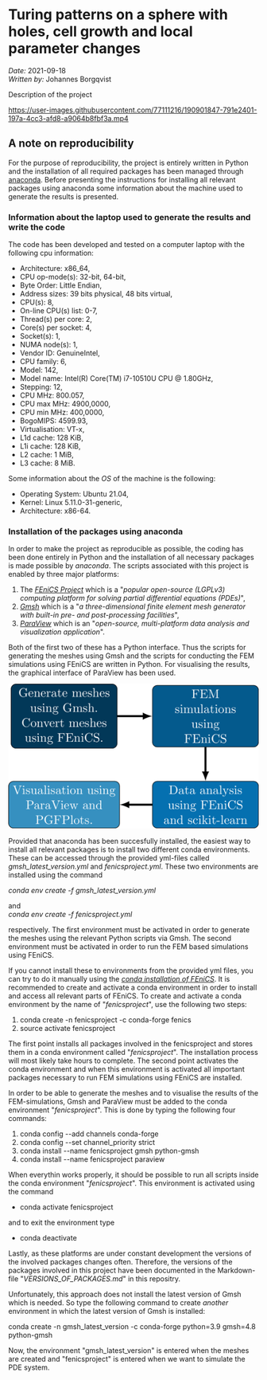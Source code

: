 # Turing patterns on a sphere with holes, cell growth and local parameter changes
*Date:* 2021-09-18<br>
*Written by:* Johannes Borgqvist<br>


Description of the project

https://user-images.githubusercontent.com/77111216/190901847-791e2401-197a-4cc3-afd8-a9064b8fbf3a.mp4










## A note on reproducibility
For the purpose of reproducibility, the project is entirely written in Python and the installation of all required packages has been managed through [anaconda](https://docs.anaconda.com/anaconda/install/index.html). Before presenting the instructions for installing all relevant packages using anaconda some information about the machine used to generate the results is presented. 

### Information about the laptop used to generate the results and write the code
The code has been developed and tested on a computer laptop with the following cpu information:

* Architecture:                    x86_64,
* CPU op-mode(s):                  32-bit, 64-bit,
* Byte Order:                      Little Endian,                                                                                                      
* Address sizes:                   39 bits physical, 48 bits virtual,                                                                                  
* CPU(s):                          8,
* On-line CPU(s) list:             0-7,
* Thread(s) per core:              2,
* Core(s) per socket:              4,
* Socket(s):                       1,
* NUMA node(s):                    1,
* Vendor ID:                       GenuineIntel,
* CPU family:                      6,
* Model:                           142,
* Model name:                      Intel(R) Core(TM) i7-10510U CPU @ 1.80GHz,
* Stepping:                        12,
* CPU MHz:                         800.057,
* CPU max MHz:                     4900,0000,
* CPU min MHz:                     400,0000,
* BogoMIPS:                        4599.93,
* Virtualisation:                  VT-x,
* L1d cache:                       128 KiB,
* L1i cache:                       128 KiB,
* L2 cache:                        1 MiB,
* L3 cache:                        8 MiB.

Some information about the *OS* of the machine is the following:

* Operating System: Ubuntu 21.04, 
* Kernel: Linux 5.11.0-31-generic,
* Architecture: x86-64.



### Installation of the packages using anaconda
In order to make the project as reproducible as possible, the coding has been done entirely in Python and the installation of all necessary packages is made possible by *anaconda*. The scripts associated with this project is enabled by three major platforms:
	
1. The [*FEniCS Project*](https://fenicsproject.org/) which is a "*popular open-source (LGPLv3) computing platform for solving partial differential equations (PDEs)*",
2. [*Gmsh*](https://gmsh.info/) which is a "*a three-dimensional finite element mesh generator with built-in pre- and post-processing facilities*",
3. [*ParaView*](https://www.paraview.org/) which is an "*open-source, multi-platform data analysis and visualization application*".

Both of the first two of these has a Python interface. Thus the scripts for generating the meshes using Gmsh and the scripts for conducting the FEM simulations using FEniCS are written in Python. For visualising the results, the graphical interface of ParaView has been used. 

![Work flow](./Figures/diagram.png)


Provided that anaconda has been succesfully installed, the easiest way to install all relevant packages is to install two different conda environments. These can be accessed through the provided yml-files called *gmsh\_latest\_version.yml* and *fenicsproject.yml*. These two environments are installed using the command<br>

*conda env create -f gmsh\_latest\_version.yml*<br>

and<br>
*conda env create -f fenicsproject.yml*<br>

respectively. The first environment must be activated in order to generate the meshes using the relevant Python scripts via Gmsh. The second environment must be activated in order to run the FEM based simulations using FEniCS. 

If you cannot install these to environments from the provided yml files, you can try to do it manually using the [*conda installation of FEniCS*](https://fenicsproject.org/download/). It is recommended to create and activate a conda environment in order to install and access all relevant parts of FEniCS. To create and activate a conda environment by the name of "*fenicsproject*", use the following two steps:

1. conda create -n fenicsproject -c conda-forge fenics
2. source activate fenicsproject

The first point installs all packages involved in the fenicsproject and stores them in a conda environment called "*fenicsproject*". The installation process will most likely take hours to complete. The second point activates the conda environment and when this environment is activated all important packages necessary to run FEM simulations using FEniCS are installed. 

In order to be able to generate the meshes and to visualise the results of the FEM-simulations, Gmsh and ParaView must be added to the conda environment "*fenicsproject*". This is done by typing the following four commands:

1. conda config --add channels conda-forge
2. conda config --set channel_priority strict
3. conda install --name fenicsproject gmsh python-gmsh
4. conda install --name fenicsproject paraview


When everythin works properly, it should be possible to run all scripts inside the conda environment "*fenicsproject*". This environment is activated using the command

* conda activate fenicsproject

and to exit the environment type

* conda deactivate

Lastly, as these platforms are under constant development the versions of the involved packages changes often. Therefore, the versions of the packages involved in this project have been documented in the Markdown-file "*VERSIONS\_OF\_PACKAGES.md*" in this repositry. 


Unfortunately, this approach does not install the latest version of Gmsh which is needed. So type the following command to create *another* environment in which the latest version of Gmsh is installed:

conda create -n gmsh\_latest\_version -c conda-forge python=3.9 gmsh=4.8 python-gmsh

Now, the environment "gmsh\_latest\_version" is entered when the meshes are created and "fenicsproject" is entered when we want to simulate the PDE system. 




